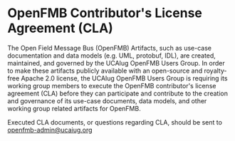 # OpenFMB Contributor's License Agreement (CLA)

 The Open Field Message Bus (OpenFMB) Artifacts, such as use-case documentation and data models (e.g. UML, protobuf, IDL), are created, maintained, and governed by the UCAIug OpenFMB Users Group.  In order to make these artifacts publicly available with an open-source and royalty-free Apache 2.0 license, the UCAIug OpenFMB Users Group is requiring its working group members to execute the OpenFMB contributor's license agreement (CLA) before they can participate and contribute to the creation and governance of its use-case documents, data models, and other working group related artifacts for OpenFMB.  


Executed CLA documents, or questions regarding CLA, should be sent to openfmb-admin@ucaiug.org
